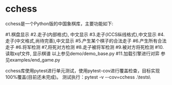 # cchess
cchess是一个Python版的中国象棋库，主要功能如下:

#1.棋盘显示
#2.走子(内部格式), 中文显示
#3.走子(ICCS纵线格式),中文显示
#4.走子(中文格式,尚待完善),中文显示
#5.产生某个棋子的合法走子
#6.产生所有合法走子
#6.将军检测
#7,将死对方检测
#8.走子被将军检测
#9.被对方将死检测
#10.读取xqf文件, 显示棋谱
以上参见demo/demo_base.py
#11.加载引擎进行对弈
参见examples/end_game.py
  
cchess库使用pytest进行单元测试，使用pytest-cov进行覆盖检查，目标实现100%覆盖(目前还未完成)。
测试执行：pytest -v --cov=cchess .\tests\
